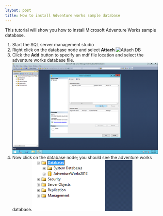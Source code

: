 ```yaml
---
layout: post
title: How to install Adventure works sample database
---
```

This tutorial will show you how to install Microsoft Adventure Works sample database.

1. Start the SQL server management studio
2. Right click on the database node and select **Attach** ![Attach DB](/images/SQLserver14/sampleDB/12-rt-click.png)
3. Click the **Add** button to specify an mdf file location and select the adventure works database file.![Add mdf](/images/SQLserver14/sampleDB/12-1_add_mdf_file.png)
4. Now click on the database node; you should see the adventure works database.![Added sample db](/images/SQLserver14/sampleDB/12-2_added_file.png)